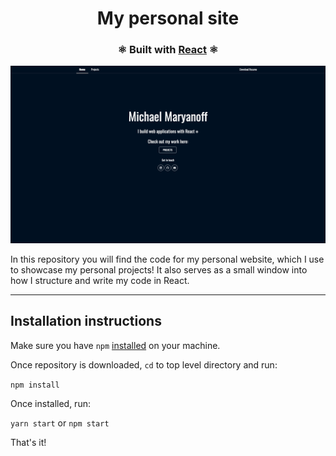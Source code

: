 <h1 align="center">
    My personal site
</h1>
<h3 align="center">

⚛ Built with [React](https://github.com/facebook/react) ⚛

</h3>

![screenshot](src/githubAssets/homepage.png)

<p align="left">In this repository you will find the code for my personal website, which I use to showcase my personal projects! It also serves as a small window into how I structure and write my code in React.</p>

---

## Installation instructions

Make sure you have `npm` [installed](https://treehouse.github.io/installation-guides/mac/node-mac.html) on your machine.

Once repository is downloaded, `cd` to top level directory and run:

`npm install`

Once installed, run:

`yarn start` or `npm start`

That's it!
